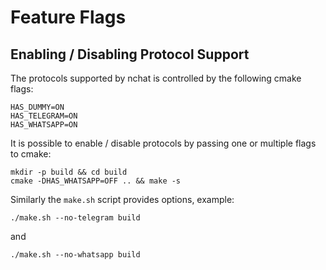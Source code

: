 Feature Flags
=============

Enabling / Disabling Protocol Support
-------------------------------------
The protocols supported by nchat is controlled by the following cmake flags:

    HAS_DUMMY=ON
    HAS_TELEGRAM=ON
    HAS_WHATSAPP=ON

It is possible to enable / disable protocols by passing one or multiple flags
to cmake:

    mkdir -p build && cd build
    cmake -DHAS_WHATSAPP=OFF .. && make -s

Similarly the `make.sh` script provides options, example:

    ./make.sh --no-telegram build

and

    ./make.sh --no-whatsapp build

